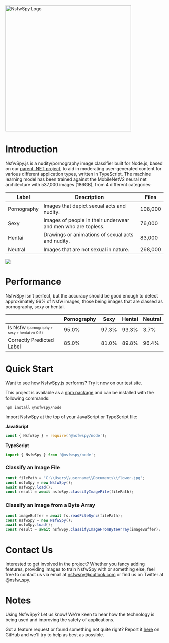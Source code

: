 <img src="https://raw.githubusercontent.com/NsfwSpy/NsfwSpy/main/_art/NsfwSpy-Logo.jpg" alt="NsfwSpy Logo" width="400"/>

# Introduction
NsfwSpy.js is a nudity/pornography image classifier built for Node.js, based on our [parent .NET project](https://github.com/NsfwSpy/NsfwSpy), to aid in moderating user-generated content for various different application types, written in TypeScript. The machine learning model has been trained against the MobileNetV2 neural net architecture with 537,000 images (186GB), from 4 different categories:

| Label       | Description | Files |
| ----------- | ----------- | ----- |
| Pornography | Images that depict sexual acts and nudity. | 108,000 |
| Sexy        | Images of people in their underwear and men who are topless. | 76,000 |
| Hentai      | Drawings or animations of sexual acts and nudity. | 83,000 |
| Neutral     | Images that are not sexual in nature. | 268,000 |

<img src="https://raw.githubusercontent.com/NsfwSpy/NsfwSpy/main/_art/Examples.gif" />

# Performance
NsfwSpy isn't perfect, but the accuracy should be good enough to detect approximately 96% of Nsfw images, those being images that are classed as pornography, sexy or hentai.

|     | Pornography | Sexy | Hentai | Neutral |
| --- | --- | --- | --- | --- |
| Is Nsfw <sub><sup>(pornography + sexy + hentai >= 0.5)</sup></sub> | 95.0% | 97.3% | 93.3% | 3.7% | 
| Correctly Predicted Label | 85.0% | 81.0% | 89.8% | 96.4% |

# Quick Start
Want to see how NsfwSpy.js performs? Try it now on our [test site](https://nsfwspy.github.io/NsfwSpy.js).

This project is available as a [npm package](https://www.npmjs.com/package/@nsfwspy/node) and can be installed with the following commands:

```
npm install @nsfwspy/node
```

Import NsfwSpy at the top of your JavaScript or TypeScript file:

**JavaScript**
```javascript
const { NsfwSpy } = require('@nsfwspy/node');
```

**TypeScript**
```typescript
import { NsfwSpy } from '@nsfwspy/node';
```

### Classify an Image File
```javascript
const filePath = "C:\\Users\\username\\Documents\\flower.jpg";
const nsfwSpy = new NsfwSpy();
await nsfwSpy.load();
const result = await nsfwSpy.classifyImageFile(filePath);
```

### Classify an Image from a Byte Array
```javascript
const imageBuffer = await fs.readFileSync(filePath);
const nsfwSpy = new NsfwSpy();
await nsfwSpy.load();
const result = await nsfwSpy.classifyImageFromByteArray(imageBuffer);
```

# Contact Us
Interested to get involved in the project? Whether you fancy adding features, providing images to train NsfwSpy with or something else, feel free to contact us via email at [nsfwspy@outlook.com](mailto:nsfwspy@outlook.com) or find us on Twitter at [@nsfw_spy](https://twitter.com/nsfw_spy).

# Notes
Using NsfwSpy? Let us know! We're keen to hear how the technology is being used and improving the safety of applications.

Got a feature request or found something not quite right? Report it [here](https://github.com/NsfwSpy/NsfwSpy.js/issues) on GitHub and we'll try to help as best as possible.
